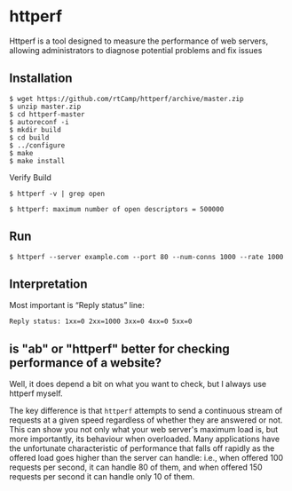 httperf
=======

Httperf is a tool designed to measure the performance of web servers, allowing administrators to diagnose potential problems and fix issues

## Installation

    $ wget https://github.com/rtCamp/httperf/archive/master.zip
    $ unzip master.zip
    $ cd httperf-master
    $ autoreconf -i
    $ mkdir build
    $ cd build
    $ ../configure
    $ make 
    $ make install

Verify Build

    $ httperf -v | grep open

    $ httperf: maximum number of open descriptors = 500000

## Run

    $ httperf --server example.com --port 80 --num-conns 1000 --rate 1000

## Interpretation

Most important is “Reply status” line:

    Reply status: 1xx=0 2xx=1000 3xx=0 4xx=0 5xx=0

## is "ab" or "httperf" better for checking performance of a website?

Well, it does depend a bit on what you want to check, but I always use httperf myself.

The key difference is that `httperf` attempts to send a continuous stream of requests at a given speed regardless of whether they are answered or not. This can show you not only what your web server's maximum load is, but more importantly, its behaviour when overloaded. Many applications have the unfortunate characteristic of performance that falls off rapidly as the offered load goes higher than the server can handle: i.e., when offered 100 requests per second, it can handle 80 of them, and when offered 150 requests per second it can handle only 10 of them.